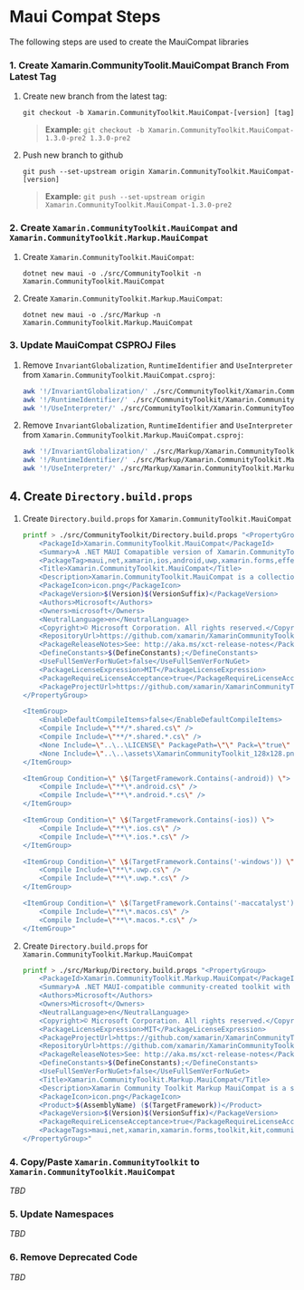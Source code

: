 # Maui Compat Steps

The following steps are used to create the MauiCompat libraries

### 1. Create Xamarin.CommunityToolit.MauiCompat Branch From Latest Tag

1. Create new branch from the latest tag:

    `git checkout -b Xamarin.CommunityToolkit.MauiCompat-[version] [tag]`
    > **Example:** `git checkout -b Xamarin.CommunityToolkit.MauiCompat-1.3.0-pre2 1.3.0-pre2`
2. Push new branch to github

    `git push --set-upstream origin Xamarin.CommunityToolkit.MauiCompat-[version]`
    > **Example:** `git push --set-upstream origin Xamarin.CommunityToolkit.MauiCompat-1.3.0-pre2`

### 2. Create `Xamarin.CommunityToolkit.MauiCompat` and `Xamarin.CommunityToolkit.Markup.MauiCompat` 

1. Create `Xamarin.CommunityToolkit.MauiCompat`:

    `dotnet new maui -o ./src/CommunityToolkit -n Xamarin.CommunityToolkit.MauiCompat`

2. Create `Xamarin.CommunityToolkit.Markup.MauiCompat`:

    `dotnet new maui -o ./src/Markup -n Xamarin.CommunityToolkit.Markup.MauiCompat`

### 3. Update MauiCompat CSPROJ Files
1. Remove `InvariantGlobalization`, `RuntimeIdentifier` and `UseInterpreter` from `Xamarin.CommunityToolkit.MauiCompat.csproj`:

    ```bash
    awk '!/InvariantGlobalization/' ./src/CommunityToolkit/Xamarin.CommunityToolkit.MauiCompat/Xamarin.CommunityToolkit.MauiCompat.csproj > temp && mv temp ./src/CommunityToolkit/Xamarin.CommunityToolkit.MauiCompat/Xamarin.CommunityToolkit.MauiCompat.csproj
    awk '!/RuntimeIdentifier/' ./src/CommunityToolkit/Xamarin.CommunityToolkit.MauiCompat/Xamarin.CommunityToolkit.MauiCompat.csproj > temp && mv temp ./src/CommunityToolkit/Xamarin.CommunityToolkit.MauiCompat/Xamarin.CommunityToolkit.MauiCompat.csproj
    awk '!/UseInterpreter/' ./src/CommunityToolkit/Xamarin.CommunityToolkit.MauiCompat/Xamarin.CommunityToolkit.MauiCompat.csproj > temp && mv temp ./src/CommunityToolkit/Xamarin.CommunityToolkit.MauiCompat/Xamarin.CommunityToolkit.MauiCompat.csproj
    ```

2. Remove `InvariantGlobalization`, `RuntimeIdentifier` and `UseInterpreter` from `Xamarin.CommunityToolkit.Markup.MauiCompat.csproj`:

    ```bash
    awk '!/InvariantGlobalization/' ./src/Markup/Xamarin.CommunityToolkit.Markup.MauiCompat/Xamarin.CommunityToolkit.Markup.MauiCompat.csproj > temp && mv temp ./src/Markup/Xamarin.CommunityToolkit.Markup.MauiCompat/Xamarin.CommunityToolkit.Markup.MauiCompat.csproj
    awk '!/RuntimeIdentifier/' ./src/Markup/Xamarin.CommunityToolkit.Markup.MauiCompat/Xamarin.CommunityToolkit.Markup.MauiCompat.csproj > temp && mv temp ./src/Markup/Xamarin.CommunityToolkit.Markup.MauiCompat/Xamarin.CommunityToolkit.Markup.MauiCompat.csproj
    awk '!/UseInterpreter/' ./src/Markup/Xamarin.CommunityToolkit.Markup.MauiCompat/Xamarin.CommunityToolkit.Markup.MauiCompat.csproj > temp && mv temp ./src/Markup/Xamarin.CommunityToolkit.Markup.MauiCompat/Xamarin.CommunityToolkit.Markup.MauiCompat.csproj
    ```

## 4. Create `Directory.build.props`

1. Create `Directory.build.props` for `Xamarin.CommunityToolkit.MauiCompat`
    ```bash
    printf > ./src/CommunityToolkit/Directory.build.props "<PropertyGroup>
        <PackageId>Xamarin.CommunityToolkit.MauiCompat</PackageId>
        <Summary>A .NET MAUI Comapatible version of Xamarin.CommunityToolkit, a community-created toolkit with common Xamarin converters, effects, behaviors etc.</Summary>
        <PackageTag>maui,net,xamarin,ios,android,uwp,xamarin.forms,effects,controls,converters,animations,toolkit,kit,communitytoolkit,xamarincommunitytoolkit,watchos,tvos,tizen,Microsoft.Toolkit.Xamarin.Forms</PackageTag>
        <Title>Xamarin.CommunityToolkit.MauiCompat</Title>
        <Description>Xamarin.CommunityToolkit.MauiCompat is a collection of Animations, Behaviors, Converters, and Effects for mobile development with .NET MAUI. It is the .NET MAUI Compatible version of Xamarin.CommunityToolkit.</Description>
        <PackageIcon>icon.png</PackageIcon>
        <PackageVersion>$(Version)$(VersionSuffix)</PackageVersion>
        <Authors>Microsoft</Authors>
        <Owners>microsoft</Owners>
        <NeutralLanguage>en</NeutralLanguage>
        <Copyright>© Microsoft Corporation. All rights reserved.</Copyright>
        <RepositoryUrl>https://github.com/xamarin/XamarinCommunityToolkit</RepositoryUrl>
        <PackageReleaseNotes>See: http://aka.ms/xct-release-notes</PackageReleaseNotes>
        <DefineConstants>$(DefineConstants);</DefineConstants>
        <UseFullSemVerForNuGet>false</UseFullSemVerForNuGet>
        <PackageLicenseExpression>MIT</PackageLicenseExpression>
        <PackageRequireLicenseAcceptance>true</PackageRequireLicenseAcceptance>
        <PackageProjectUrl>https://github.com/xamarin/XamarinCommunityToolkit</PackageProjectUrl>
    </PropertyGroup>

    <ItemGroup>
        <EnableDefaultCompileItems>false</EnableDefaultCompileItems>
        <Compile Include=\"**/*.shared.cs\" />
        <Compile Include=\"**/*.shared.*.cs\" />    
        <None Include=\"..\..\LICENSE\" PackagePath=\"\" Pack=\"true\" />
        <None Include=\"..\..\assets\XamarinCommunityToolkit_128x128.png\" PackagePath=\"icon.png\" Pack=\"true\" />
    </ItemGroup>

    <ItemGroup Condition=\" \$(TargetFramework.Contains(-android)) \">
        <Compile Include=\"**\*.android.cs\" />
        <Compile Include=\"**\*.android.*.cs\" />
    </ItemGroup>

    <ItemGroup Condition=\" \$(TargetFramework.Contains(-ios)) \">
        <Compile Include=\"**\*.ios.cs\" />
        <Compile Include=\"**\*.ios.*.cs\" />
    </ItemGroup>

    <ItemGroup Condition=\" \$(TargetFramework.Contains('-windows')) \">
        <Compile Include=\"**\*.uwp.cs\" />
        <Compile Include=\"**\*.uwp.*.cs\" />
    </ItemGroup>

    <ItemGroup Condition=\" \$(TargetFramework.Contains('-maccatalyst')) \">
        <Compile Include=\"**\*.macos.cs\" />
        <Compile Include=\"**\*.macos.*.cs\" />
    </ItemGroup>"
    ```

2. Create `Directory.build.props` for `Xamarin.CommunityToolkit.Markup.MauiCompat`
    ```bash
    printf > ./src/Markup/Directory.build.props "<PropertyGroup>
        <PackageId>Xamarin.CommunityToolkit.Markup.MauiCompat</PackageId>
        <Summary>A .NET MAUI-compatible community-created toolkit with C# Markup classes and fluent helper methods</Summary>
        <Authors>Microsoft</Authors>
        <Owners>Microsoft</Owners>
        <NeutralLanguage>en</NeutralLanguage>
        <Copyright>© Microsoft Corporation. All rights reserved.</Copyright> 
        <PackageLicenseExpression>MIT</PackageLicenseExpression> 
        <PackageProjectUrl>https://github.com/xamarin/XamarinCommunityToolkit</PackageProjectUrl> 
        <RepositoryUrl>https://github.com/xamarin/XamarinCommunityToolkit</RepositoryUrl>
        <PackageReleaseNotes>See: http://aka.ms/xct-release-notes</PackageReleaseNotes>
        <DefineConstants>$(DefineConstants);</DefineConstants>
        <UseFullSemVerForNuGet>false</UseFullSemVerForNuGet>
        <Title>Xamarin.CommunityToolkit.Markup.MauiCompat</Title>
        <Description>Xamarin Community Toolkit Markup MauiCompat is a set of fluent helper methods and classes to simplify building declarative .NET MAUI user interfaces in C#</Description>
        <PackageIcon>icon.png</PackageIcon>
        <Product>$(AssemblyName) ($(TargetFramework))</Product>
        <PackageVersion>$(Version)$(VersionSuffix)</PackageVersion>
        <PackageRequireLicenseAcceptance>true</PackageRequireLicenseAcceptance> 
        <PackageTags>maui,net,xamarin,xamarin.forms,toolkit,kit,communitytoolkit,xamarincommunitytoolkit,markup,csharpformarkup,csharp,csharpmarkup</PackageTags>
    </PropertyGroup>"
    ```

### 4. Copy/Paste `Xamarin.CommunityToolkit` to `Xamarin.CommunityToolkit.MauiCompat`

*TBD*

### 5. Update Namespaces

*TBD*

### 6. Remove Deprecated Code

*TBD*